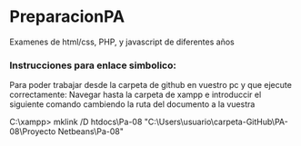 # PreparacionPA
Examenes de html/css, PHP, y javascript de diferentes años

### Instrucciones para enlace simbolico:
Para poder trabajar desde la carpeta de github en vuestro pc y que ejecute correctamente:
Navegar hasta la carpeta de xampp e introduccir el siguiente comando cambiendo la ruta del documento a la vuestra

C:\xampp> mklink /D htdocs\Pa-08 "C:\Users\usuario\carpeta-GitHub\PA-08\Proyecto Netbeans\Pa-08"
